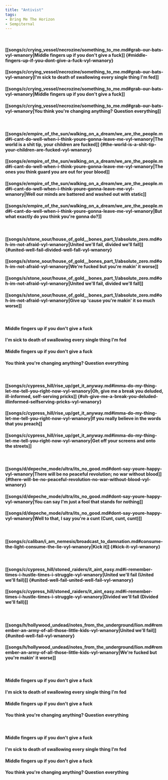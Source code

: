 ```yaml
---
title: "Antivist"
tags:
- Bring Me The Horizon
- Sempiternal
---
```

&nbsp;
#### [[songs/c/crying_vessel/necrozine/something_to_me.md#grab-our-bats-vyl-wnanory|Middle fingers up if you don't give a fuck]] {#middle-fingers-up-if-you-dont-give-a-fuck-vyl-wnanory}
#### [[songs/c/crying_vessel/necrozine/something_to_me.md#grab-our-bats-vyl-wnanory|I'm sick to death of swallowing every single thing I'm fed]]
#### [[songs/c/crying_vessel/necrozine/something_to_me.md#grab-our-bats-vyl-wnanory|Middle fingers up if you don't give a fuck]]
#### [[songs/c/crying_vessel/necrozine/something_to_me.md#grab-our-bats-vyl-wnanory|You think you're changing anything? Question everything]]
&nbsp;
#### [[songs/e/empire_of_the_sun/walking_on_a_dream/we_are_the_people.md#i-cant-do-well-when-i-think-youre-gonna-leave-me-vyl-wnanory|The world is a shit tip, your children are fucked]] {#the-world-is-a-shit-tip-your-children-are-fucked-vyl-wnanory}
#### [[songs/e/empire_of_the_sun/walking_on_a_dream/we_are_the_people.md#i-cant-do-well-when-i-think-youre-gonna-leave-me-vyl-wnanory|The ones you think guard you are out for your blood]]
#### [[songs/e/empire_of_the_sun/walking_on_a_dream/we_are_the_people.md#i-cant-do-well-when-i-think-youre-gonna-leave-me-vyl-wnanory|Well our minds are battered and washed out with static]]
#### [[songs/e/empire_of_the_sun/walking_on_a_dream/we_are_the_people.md#i-cant-do-well-when-i-think-youre-gonna-leave-me-vyl-wnanory|But what exactly do you think you're gonna do?]]
&nbsp;
#### [[songs/s/stone_sour/house_of_gold__bones_part_1/absolute_zero.md#oh-im-not-afraid-vyl-wnanory|United we'll fail, divided we'll fall]] {#united-well-fail-divided-well-fall-vyl-wnanory}
#### [[songs/s/stone_sour/house_of_gold__bones_part_1/absolute_zero.md#oh-im-not-afraid-vyl-wnanory|We're fucked but you're makin' it worse]]
#### [[songs/s/stone_sour/house_of_gold__bones_part_1/absolute_zero.md#oh-im-not-afraid-vyl-wnanory|United we'll fail, divided we'll fall]]
#### [[songs/s/stone_sour/house_of_gold__bones_part_1/absolute_zero.md#oh-im-not-afraid-vyl-wnanory|Give up 'cause you're makin' it so much worse]]
&nbsp;
#### Middle fingers up if you don't give a fuck
#### I'm sick to death of swallowing every single thing I'm fed
#### Middle fingers up if you don't give a fuck
#### You think you're changing anything? Question everything
&nbsp;
#### [[songs/c/cypress_hill/rise_up/get_it_anyway.md#imma-do-my-thing-let-me-tell-you-right-now-vyl-wnanory|Oh, give me a break you deluded, ill-informed, self-serving pricks]] {#oh-give-me-a-break-you-deluded-illinformed-selfserving-pricks-vyl-wnanory}
#### [[songs/c/cypress_hill/rise_up/get_it_anyway.md#imma-do-my-thing-let-me-tell-you-right-now-vyl-wnanory|If you really believe in the words that you preach]]
#### [[songs/c/cypress_hill/rise_up/get_it_anyway.md#imma-do-my-thing-let-me-tell-you-right-now-vyl-wnanory|Get off your screens and onto the streets]]
&nbsp;
#### [[songs/d/depeche_mode/ultra/its_no_good.md#dont-say-youre-happy-vyl-wnanory|There will be no peaceful revolution; no war without blood]] {#there-will-be-no-peaceful-revolution-no-war-without-blood-vyl-wnanory}
#### [[songs/d/depeche_mode/ultra/its_no_good.md#dont-say-youre-happy-vyl-wnanory|You can say I'm just a fool that stands for nothing]]
#### [[songs/d/depeche_mode/ultra/its_no_good.md#dont-say-youre-happy-vyl-wnanory|Well to that, I say you're a cunt (Cunt, cunt, cunt)]]
&nbsp;
#### [[songs/c/caliban/i_am_nemesis/broadcast_to_damnation.md#consume-the-light-consume-the-lie-vyl-wnanory|Kick it]] {#kick-it-vyl-wnanory}
&nbsp;
#### [[songs/c/cypress_hill/stoned_raiders/it_aint_easy.md#i-remember-times-i-hustle-times-i-struggle-vyl-wnanory|United we'll fail (United we'll fail)]] {#united-well-fail-united-well-fail-vyl-wnanory}
#### [[songs/c/cypress_hill/stoned_raiders/it_aint_easy.md#i-remember-times-i-hustle-times-i-struggle-vyl-wnanory|Divided we'll fall (Divided we'll fall)]]
&nbsp;
#### [[songs/h/hollywood_undead/notes_from_the_underground/lion.md#remember-an-army-of-all-those-little-kids-vyl-wnanory|United we'll fail]] {#united-well-fail-vyl-wnanory}
#### [[songs/h/hollywood_undead/notes_from_the_underground/lion.md#remember-an-army-of-all-those-little-kids-vyl-wnanory|We're fucked but you're makin' it worse]]
&nbsp;
#### Middle fingers up if you don't give a fuck
#### I'm sick to death of swallowing every single thing I'm fed
#### Middle fingers up if you don't give a fuck
#### You think you're changing anything? Question everything
&nbsp;
#### Middle fingers up if you don't give a fuck
#### I'm sick to death of swallowing every single thing I'm fed
#### Middle fingers up if you don't give a fuck
#### You think you're changing anything? Question everything
